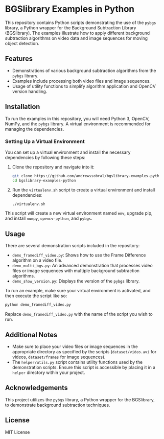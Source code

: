 # BGSlibrary Examples in Python

This repository contains Python scripts demonstrating the use of the `pybgs` library, a Python wrapper for the Background Subtraction Library (BGSlibrary). The examples illustrate how to apply different background subtraction algorithms on video data and image sequences for moving object detection.

## Features

- Demonstrations of various background subtraction algorithms from the `pybgs` library.
- Examples include processing both video files and image sequences.
- Usage of utility functions to simplify algorithm application and OpenCV version handling.

## Installation

To run the examples in this repository, you will need Python 3, OpenCV, NumPy, and the `pybgs` library. A virtual environment is recommended for managing the dependencies.

### Setting Up a Virtual Environment

You can set up a virtual environment and install the necessary dependencies by following these steps:

1. Clone the repository and navigate into it:

   ```bash
   git clone https://github.com/andrewssobral/bgslibrary-examples-python
   cd bgslibrary-examples-python
   ```

2. Run the `virtualenv.sh` script to create a virtual environment and install dependencies:

   ```bash
   ./virtualenv.sh
   ```

This script will create a new virtual environment named `env`, upgrade pip, and install `numpy`, `opencv-python`, and `pybgs`.

## Usage

There are several demonstration scripts included in the repository:

- `demo_framediff_video.py`: Shows how to use the Frame Difference algorithm on a video file.
- `demo_multi_bgs.py`: An advanced demonstration that processes video files or image sequences with multiple background subtraction algorithms.
- `demo_show_version.py`: Displays the version of the `pybgs` library.

To run an example, make sure your virtual environment is activated, and then execute the script like so:

```bash
python demo_framediff_video.py
```

Replace `demo_framediff_video.py` with the name of the script you wish to run.

## Additional Notes

- Make sure to place your video files or image sequences in the appropriate directory as specified by the scripts (`dataset/video.avi` for videos, `dataset/frames` for image sequences).
- The `helper/utils.py` script contains utility functions used by the demonstration scripts. Ensure this script is accessible by placing it in a `helper` directory within your project.

## Acknowledgements

This project utilizes the `pybgs` library, a Python wrapper for the BGSlibrary, to demonstrate background subtraction techniques.

## License

MIT License
